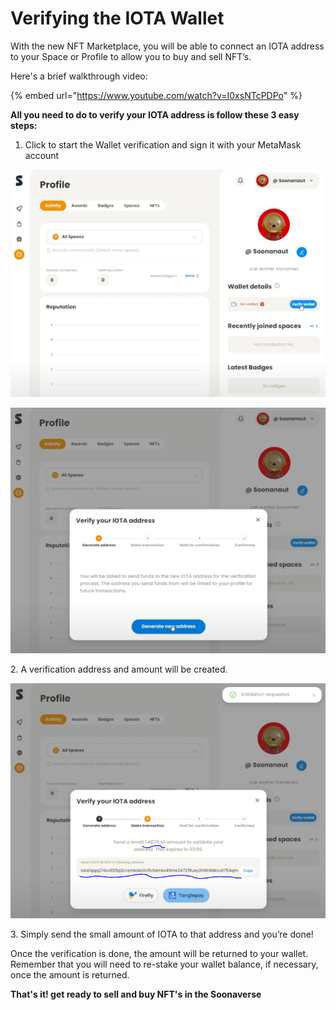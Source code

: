 # Verifying the IOTA Wallet

With the new NFT Marketplace, you will be able to connect an IOTA address to your Space or Profile to allow you to buy and sell NFT’s.



Here's a brief walkthrough video:

{% embed url="https://www.youtube.com/watch?v=I0xsNTcPDPo" %}



**All you need to do to verify your IOTA address is follow these 3 easy steps:**

1. Click to start the Wallet verification and sign it with your MetaMask account

![](<../.gitbook/assets/image (6) (1) (1).png>)

![](<../.gitbook/assets/image (3) (1) (1).png>)

2\. A verification address and amount will be created.

![](<../.gitbook/assets/image (11) (1).png>)

3\. Simply send the small amount of IOTA to that address and you’re done!



Once the verification is done, the amount will be returned to your wallet. Remember that you will need to re-stake your wallet balance, if necessary, once the amount is returned.



**That's it! get ready to sell and buy NFT's in the Soonaverse**
